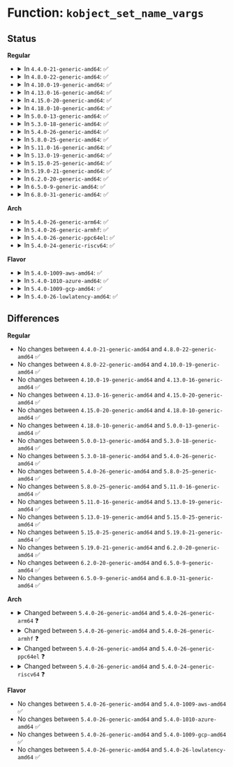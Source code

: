 # Function: <code>kobject_set_name_vargs</code>

## Status
<b>Regular</b>
<ul>
<li>
<details>
<summary>In <code>4.4.0-21-generic-amd64</code>: ✅</summary>

```c
int kobject_set_name_vargs(struct kobject * kobj, const char * fmt, struct __va_list_tag * vargs)
```

```json
{
  "name": "kobject_set_name_vargs",
  "collision_type": "Unique Global",
  "inline_type": "No",
  "funcs": [
    {
      "addr": 18446744071582956944,
      "name": "kobject_set_name_vargs",
      "external": true,
      "loc": "lib/kobject.c:257",
      "file": "lib/kobject.c",
      "inline": "seen, unknown",
      "caller_inline": [],
      "caller_func": [
        "lib/kobject.c:kobject_set_name",
        "lib/kobject.c:kobject_add",
        "lib/kobject.c:kobject_init_and_add",
        "drivers/iommu/iommu-sysfs.c:iommu_device_create",
        "drivers/base/core.c:dev_set_name",
        "drivers/base/core.c:device_create_groups_vargs",
        "drivers/base/cpu.c:cpu_device_create"
      ]
    }
  ],
  "symbols": [
    {
      "addr": 18446744071582956944,
      "name": "kobject_set_name_vargs",
      "section": ".text",
      "bind": "STB_GLOBAL",
      "size": 149
    }
  ]
}
```
</details>
</li>
<li>
<details>
<summary>In <code>4.8.0-22-generic-amd64</code>: ✅</summary>

```c
int kobject_set_name_vargs(struct kobject * kobj, const char * fmt, struct __va_list_tag * vargs)
```

```json
{
  "name": "kobject_set_name_vargs",
  "collision_type": "Unique Global",
  "inline_type": "No",
  "funcs": [
    {
      "addr": 18446744071583244608,
      "name": "kobject_set_name_vargs",
      "external": true,
      "loc": "lib/kobject.c:257",
      "file": "lib/kobject.c",
      "inline": "seen, unknown",
      "caller_inline": [],
      "caller_func": [
        "lib/kobject.c:kobject_init_and_add",
        "lib/kobject.c:kobject_add",
        "lib/kobject.c:kobject_set_name",
        "drivers/iommu/iommu-sysfs.c:iommu_device_create",
        "drivers/base/core.c:device_create_groups_vargs",
        "drivers/base/core.c:dev_set_name",
        "drivers/base/cpu.c:cpu_device_create"
      ]
    }
  ],
  "symbols": [
    {
      "addr": 18446744071583244608,
      "name": "kobject_set_name_vargs",
      "section": ".text",
      "bind": "STB_GLOBAL",
      "size": 141
    }
  ]
}
```
</details>
</li>
<li>
<details>
<summary>In <code>4.10.0-19-generic-amd64</code>: ✅</summary>

```c
int kobject_set_name_vargs(struct kobject * kobj, const char * fmt, struct __va_list_tag * vargs)
```

```json
{
  "name": "kobject_set_name_vargs",
  "collision_type": "Unique Global",
  "inline_type": "No",
  "funcs": [
    {
      "addr": 18446744071583359920,
      "name": "kobject_set_name_vargs",
      "external": true,
      "loc": "lib/kobject.c:257",
      "file": "lib/kobject.c",
      "inline": "seen, unknown",
      "caller_inline": [],
      "caller_func": [
        "lib/kobject.c:kobject_init_and_add",
        "lib/kobject.c:kobject_add",
        "lib/kobject.c:kobject_set_name",
        "drivers/iommu/iommu-sysfs.c:iommu_device_create",
        "drivers/base/core.c:device_create_groups_vargs",
        "drivers/base/core.c:dev_set_name",
        "drivers/base/cpu.c:cpu_device_create"
      ]
    }
  ],
  "symbols": [
    {
      "addr": 18446744071583359920,
      "name": "kobject_set_name_vargs",
      "section": ".text",
      "bind": "STB_GLOBAL",
      "size": 141
    }
  ]
}
```
</details>
</li>
<li>
<details>
<summary>In <code>4.13.0-16-generic-amd64</code>: ✅</summary>

```c
int kobject_set_name_vargs(struct kobject * kobj, const char * fmt, struct __va_list_tag * vargs)
```

```json
{
  "name": "kobject_set_name_vargs",
  "collision_type": "Unique Global",
  "inline_type": "No",
  "funcs": [
    {
      "addr": 18446744071588210256,
      "name": "kobject_set_name_vargs",
      "external": true,
      "loc": "lib/kobject.c:257",
      "file": "lib/kobject.c",
      "inline": "seen, unknown",
      "caller_inline": [],
      "caller_func": [
        "drivers/iommu/iommu-sysfs.c:iommu_device_sysfs_add",
        "drivers/base/core.c:device_create_groups_vargs",
        "drivers/base/core.c:dev_set_name",
        "drivers/base/cpu.c:cpu_device_create",
        "lib/kobject.c:kobject_init_and_add",
        "lib/kobject.c:kobject_add",
        "lib/kobject.c:kobject_set_name"
      ]
    }
  ],
  "symbols": [
    {
      "addr": 18446744071588210256,
      "name": "kobject_set_name_vargs",
      "section": ".text",
      "bind": "STB_GLOBAL",
      "size": 144
    }
  ]
}
```
</details>
</li>
<li>
<details>
<summary>In <code>4.15.0-20-generic-amd64</code>: ✅</summary>

```c
int kobject_set_name_vargs(struct kobject * kobj, const char * fmt, struct __va_list_tag * vargs)
```

```json
{
  "name": "kobject_set_name_vargs",
  "collision_type": "Unique Global",
  "inline_type": "No",
  "funcs": [
    {
      "addr": 18446744071588759824,
      "name": "kobject_set_name_vargs",
      "external": true,
      "loc": "lib/kobject.c:257",
      "file": "lib/kobject.c",
      "inline": "seen, unknown",
      "caller_inline": [],
      "caller_func": [
        "drivers/iommu/iommu-sysfs.c:iommu_device_sysfs_add",
        "drivers/base/core.c:device_create_groups_vargs",
        "drivers/base/core.c:dev_set_name",
        "drivers/base/cpu.c:cpu_device_create",
        "lib/kobject.c:kobject_init_and_add",
        "lib/kobject.c:kobject_add",
        "lib/kobject.c:kobject_set_name"
      ]
    }
  ],
  "symbols": [
    {
      "addr": 18446744071588759824,
      "name": "kobject_set_name_vargs",
      "section": ".text",
      "bind": "STB_GLOBAL",
      "size": 144
    }
  ]
}
```
</details>
</li>
<li>
<details>
<summary>In <code>4.18.0-10-generic-amd64</code>: ✅</summary>

```c
int kobject_set_name_vargs(struct kobject * kobj, const char * fmt, struct __va_list_tag * vargs)
```

```json
{
  "name": "kobject_set_name_vargs",
  "collision_type": "Unique Global",
  "inline_type": "No",
  "funcs": [
    {
      "addr": 18446744071589138192,
      "name": "kobject_set_name_vargs",
      "external": true,
      "loc": "lib/kobject.c:273",
      "file": "lib/kobject.c",
      "inline": "seen, unknown",
      "caller_inline": [],
      "caller_func": [
        "drivers/iommu/iommu-sysfs.c:iommu_device_sysfs_add",
        "drivers/base/core.c:device_create_groups_vargs",
        "drivers/base/core.c:dev_set_name",
        "drivers/base/cpu.c:cpu_device_create",
        "lib/kobject.c:kobject_init_and_add",
        "lib/kobject.c:kobject_add",
        "lib/kobject.c:kobject_set_name"
      ]
    }
  ],
  "symbols": [
    {
      "addr": 18446744071589138192,
      "name": "kobject_set_name_vargs",
      "section": ".text",
      "bind": "STB_GLOBAL",
      "size": 143
    }
  ]
}
```
</details>
</li>
<li>
<details>
<summary>In <code>5.0.0-13-generic-amd64</code>: ✅</summary>

```c
int kobject_set_name_vargs(struct kobject * kobj, const char * fmt, struct __va_list_tag * vargs)
```

```json
{
  "name": "kobject_set_name_vargs",
  "collision_type": "Unique Global",
  "inline_type": "No",
  "funcs": [
    {
      "addr": 18446744071589373040,
      "name": "kobject_set_name_vargs",
      "external": true,
      "loc": "lib/kobject.c:273",
      "file": "lib/kobject.c",
      "inline": "seen, unknown",
      "caller_inline": [],
      "caller_func": [
        "drivers/iommu/iommu-sysfs.c:iommu_device_sysfs_add",
        "drivers/base/core.c:device_create_groups_vargs",
        "drivers/base/core.c:dev_set_name",
        "drivers/base/cpu.c:cpu_device_create",
        "lib/kobject.c:kobject_init_and_add",
        "lib/kobject.c:kobject_add",
        "lib/kobject.c:kobject_set_name"
      ]
    }
  ],
  "symbols": [
    {
      "addr": 18446744071589373040,
      "name": "kobject_set_name_vargs",
      "section": ".text",
      "bind": "STB_GLOBAL",
      "size": 143
    }
  ]
}
```
</details>
</li>
<li>
<details>
<summary>In <code>5.3.0-18-generic-amd64</code>: ✅</summary>

```c
int kobject_set_name_vargs(struct kobject * kobj, const char * fmt, struct __va_list_tag * vargs)
```

```json
{
  "name": "kobject_set_name_vargs",
  "collision_type": "Unique Global",
  "inline_type": "No",
  "funcs": [
    {
      "addr": 18446744071589830096,
      "name": "kobject_set_name_vargs",
      "external": true,
      "loc": "lib/kobject.c:281",
      "file": "lib/kobject.c",
      "inline": "seen, unknown",
      "caller_inline": [],
      "caller_func": [
        "drivers/iommu/iommu-sysfs.c:iommu_device_sysfs_add",
        "drivers/base/core.c:device_create_groups_vargs",
        "drivers/base/core.c:dev_set_name",
        "drivers/base/cpu.c:cpu_device_create",
        "lib/kobject.c:kobject_init_and_add",
        "lib/kobject.c:kobject_add",
        "lib/kobject.c:kobject_set_name"
      ]
    }
  ],
  "symbols": [
    {
      "addr": 18446744071589830096,
      "name": "kobject_set_name_vargs",
      "section": ".text",
      "bind": "STB_GLOBAL",
      "size": 140
    }
  ]
}
```
</details>
</li>
<li>
<details>
<summary>In <code>5.4.0-26-generic-amd64</code>: ✅</summary>

```c
int kobject_set_name_vargs(struct kobject * kobj, const char * fmt, struct __va_list_tag * vargs)
```

```json
{
  "name": "kobject_set_name_vargs",
  "collision_type": "Unique Global",
  "inline_type": "No",
  "funcs": [
    {
      "addr": 18446744071590056240,
      "name": "kobject_set_name_vargs",
      "external": true,
      "loc": "lib/kobject.c:281",
      "file": "lib/kobject.c",
      "inline": "seen, unknown",
      "caller_inline": [],
      "caller_func": [
        "drivers/iommu/iommu-sysfs.c:iommu_device_sysfs_add",
        "drivers/base/core.c:device_create_groups_vargs",
        "drivers/base/core.c:dev_set_name",
        "drivers/base/cpu.c:cpu_device_create",
        "lib/kobject.c:kobject_init_and_add",
        "lib/kobject.c:kobject_add",
        "lib/kobject.c:kobject_set_name"
      ]
    }
  ],
  "symbols": [
    {
      "addr": 18446744071590056240,
      "name": "kobject_set_name_vargs",
      "section": ".text",
      "bind": "STB_GLOBAL",
      "size": 140
    }
  ]
}
```
</details>
</li>
<li>
<details>
<summary>In <code>5.8.0-25-generic-amd64</code>: ✅</summary>

```c
int kobject_set_name_vargs(struct kobject * kobj, const char * fmt, struct __va_list_tag * vargs)
```

```json
{
  "name": "kobject_set_name_vargs",
  "collision_type": "Unique Global",
  "inline_type": "No",
  "funcs": [
    {
      "addr": 18446744071585052272,
      "name": "kobject_set_name_vargs",
      "external": true,
      "loc": "lib/kobject.c:281",
      "file": "lib/kobject.c",
      "inline": "seen, unknown",
      "caller_inline": [],
      "caller_func": [
        "lib/kobject.c:kobject_init_and_add",
        "lib/kobject.c:kobject_add",
        "lib/kobject.c:kobject_set_name",
        "drivers/iommu/iommu-sysfs.c:iommu_device_sysfs_add",
        "drivers/base/core.c:device_create_groups_vargs",
        "drivers/base/core.c:dev_set_name",
        "drivers/base/cpu.c:__cpu_device_create"
      ]
    }
  ],
  "symbols": [
    {
      "addr": 18446744071585052272,
      "name": "kobject_set_name_vargs",
      "section": ".text",
      "bind": "STB_GLOBAL",
      "size": 140
    }
  ]
}
```
</details>
</li>
<li>
<details>
<summary>In <code>5.11.0-16-generic-amd64</code>: ✅</summary>

```c
int kobject_set_name_vargs(struct kobject * kobj, const char * fmt, struct __va_list_tag * vargs)
```

```json
{
  "name": "kobject_set_name_vargs",
  "collision_type": "Unique Global",
  "inline_type": "No",
  "funcs": [
    {
      "addr": 18446744071585202064,
      "name": "kobject_set_name_vargs",
      "external": true,
      "loc": "lib/kobject.c:281",
      "file": "lib/kobject.c",
      "inline": "seen, unknown",
      "caller_inline": [],
      "caller_func": [
        "lib/kobject.c:kobject_init_and_add",
        "lib/kobject.c:kobject_add",
        "lib/kobject.c:kobject_set_name",
        "drivers/iommu/iommu-sysfs.c:iommu_device_sysfs_add",
        "drivers/base/core.c:device_create_groups_vargs",
        "drivers/base/core.c:dev_set_name",
        "drivers/base/cpu.c:__cpu_device_create"
      ]
    }
  ],
  "symbols": [
    {
      "addr": 18446744071585202064,
      "name": "kobject_set_name_vargs",
      "section": ".text",
      "bind": "STB_GLOBAL",
      "size": 140
    }
  ]
}
```
</details>
</li>
<li>
<details>
<summary>In <code>5.13.0-19-generic-amd64</code>: ✅</summary>

```c
int kobject_set_name_vargs(struct kobject * kobj, const char * fmt, struct __va_list_tag * vargs)
```

```json
{
  "name": "kobject_set_name_vargs",
  "collision_type": "Unique Global",
  "inline_type": "No",
  "funcs": [
    {
      "addr": 18446744071585085136,
      "name": "kobject_set_name_vargs",
      "external": true,
      "loc": "lib/kobject.c:281",
      "file": "lib/kobject.c",
      "inline": "seen, unknown",
      "caller_inline": [],
      "caller_func": [
        "lib/kobject.c:kobject_init_and_add",
        "lib/kobject.c:kobject_add",
        "lib/kobject.c:kobject_set_name",
        "drivers/iommu/iommu-sysfs.c:iommu_device_sysfs_add",
        "drivers/base/core.c:device_create_groups_vargs",
        "drivers/base/core.c:dev_set_name",
        "drivers/base/cpu.c:cpu_device_create"
      ]
    }
  ],
  "symbols": [
    {
      "addr": 18446744071585085136,
      "name": "kobject_set_name_vargs",
      "section": ".text",
      "bind": "STB_GLOBAL",
      "size": 140
    }
  ]
}
```
</details>
</li>
<li>
<details>
<summary>In <code>5.15.0-25-generic-amd64</code>: ✅</summary>

```c
int kobject_set_name_vargs(struct kobject * kobj, const char * fmt, struct __va_list_tag * vargs)
```

```json
{
  "name": "kobject_set_name_vargs",
  "collision_type": "Unique Global",
  "inline_type": "No",
  "funcs": [
    {
      "addr": 18446744071585532064,
      "name": "kobject_set_name_vargs",
      "external": true,
      "loc": "lib/kobject.c:281",
      "file": "lib/kobject.c",
      "inline": "seen, unknown",
      "caller_inline": [],
      "caller_func": [
        "lib/kobject.c:kobject_init_and_add",
        "lib/kobject.c:kobject_add",
        "lib/kobject.c:kobject_set_name",
        "drivers/iommu/iommu-sysfs.c:iommu_device_sysfs_add",
        "drivers/base/core.c:device_create_groups_vargs",
        "drivers/base/core.c:dev_set_name",
        "drivers/base/cpu.c:cpu_device_create"
      ]
    }
  ],
  "symbols": [
    {
      "addr": 18446744071585532064,
      "name": "kobject_set_name_vargs",
      "section": ".text",
      "bind": "STB_GLOBAL",
      "size": 140
    }
  ]
}
```
</details>
</li>
<li>
<details>
<summary>In <code>5.19.0-21-generic-amd64</code>: ✅</summary>

```c
int kobject_set_name_vargs(struct kobject * kobj, const char * fmt, struct __va_list_tag * vargs)
```

```json
{
  "name": "kobject_set_name_vargs",
  "collision_type": "Unique Global",
  "inline_type": "No",
  "funcs": [
    {
      "addr": 18446744071586685888,
      "name": "kobject_set_name_vargs",
      "external": true,
      "loc": "lib/kobject.c:249",
      "file": "lib/kobject.c",
      "inline": "seen, unknown",
      "caller_inline": [],
      "caller_func": [
        "lib/kobject.c:kobject_init_and_add",
        "lib/kobject.c:kobject_add",
        "lib/kobject.c:kobject_set_name",
        "drivers/iommu/iommu-sysfs.c:iommu_device_sysfs_add",
        "drivers/base/core.c:device_create_groups_vargs",
        "drivers/base/core.c:dev_set_name",
        "drivers/base/cpu.c:cpu_device_create"
      ]
    }
  ],
  "symbols": [
    {
      "addr": 18446744071586685888,
      "name": "kobject_set_name_vargs",
      "section": ".text",
      "bind": "STB_GLOBAL",
      "size": 148
    }
  ]
}
```
</details>
</li>
<li>
<details>
<summary>In <code>6.2.0-20-generic-amd64</code>: ✅</summary>

```c
int kobject_set_name_vargs(struct kobject * kobj, const char * fmt, struct __va_list_tag * vargs)
```

```json
{
  "name": "kobject_set_name_vargs",
  "collision_type": "Unique Global",
  "inline_type": "No",
  "funcs": [
    {
      "addr": 18446744071595766992,
      "name": "kobject_set_name_vargs",
      "external": true,
      "loc": "lib/kobject.c:257",
      "file": "lib/kobject.c",
      "inline": "seen, unknown",
      "caller_inline": [],
      "caller_func": [
        "drivers/iommu/iommu-sysfs.c:iommu_device_sysfs_add",
        "drivers/base/core.c:device_create_groups_vargs",
        "drivers/base/core.c:dev_set_name",
        "drivers/base/cpu.c:cpu_device_create",
        "lib/kobject.c:kobject_init_and_add",
        "lib/kobject.c:kobject_add",
        "lib/kobject.c:kobject_set_name"
      ]
    }
  ],
  "symbols": [
    {
      "addr": 18446744071595766992,
      "name": "kobject_set_name_vargs",
      "section": ".text",
      "bind": "STB_GLOBAL",
      "size": 148
    }
  ]
}
```
</details>
</li>
<li>
<details>
<summary>In <code>6.5.0-9-generic-amd64</code>: ✅</summary>

```c
int kobject_set_name_vargs(struct kobject * kobj, const char * fmt, struct __va_list_tag * vargs)
```

```json
{
  "name": "kobject_set_name_vargs",
  "collision_type": "Unique Global",
  "inline_type": "No",
  "funcs": [
    {
      "addr": 18446744071596291392,
      "name": "kobject_set_name_vargs",
      "external": true,
      "loc": "lib/kobject.c:259",
      "file": "lib/kobject.c",
      "inline": "seen, unknown",
      "caller_inline": [],
      "caller_func": [
        "drivers/iommu/iommu-sysfs.c:iommu_device_sysfs_add",
        "drivers/base/core.c:device_create_groups_vargs",
        "drivers/base/core.c:dev_set_name",
        "drivers/base/cpu.c:cpu_device_create",
        "lib/kobject.c:kobject_init_and_add",
        "lib/kobject.c:kobject_add",
        "lib/kobject.c:kobject_set_name"
      ]
    }
  ],
  "symbols": [
    {
      "addr": 18446744071596291392,
      "name": "kobject_set_name_vargs",
      "section": ".text",
      "bind": "STB_GLOBAL",
      "size": 148
    }
  ]
}
```
</details>
</li>
<li>
<details>
<summary>In <code>6.8.0-31-generic-amd64</code>: ✅</summary>

```c
int kobject_set_name_vargs(struct kobject * kobj, const char * fmt, struct __va_list_tag * vargs)
```

```json
{
  "name": "kobject_set_name_vargs",
  "collision_type": "Unique Global",
  "inline_type": "No",
  "funcs": [
    {
      "addr": 18446744071597176256,
      "name": "kobject_set_name_vargs",
      "external": true,
      "loc": "lib/kobject.c:266",
      "file": "lib/kobject.c",
      "inline": "seen, unknown",
      "caller_inline": [],
      "caller_func": [
        "drivers/iommu/iommu-sysfs.c:iommu_device_sysfs_add",
        "drivers/base/core.c:device_create_groups_vargs",
        "drivers/base/core.c:dev_set_name",
        "drivers/base/cpu.c:cpu_device_create",
        "lib/kobject.c:kobject_init_and_add",
        "lib/kobject.c:kobject_add",
        "lib/kobject.c:kobject_set_name"
      ]
    }
  ],
  "symbols": [
    {
      "addr": 18446744071597176256,
      "name": "kobject_set_name_vargs",
      "section": ".text",
      "bind": "STB_GLOBAL",
      "size": 148
    }
  ]
}
```
</details>
</li>
</ul>
<b>Arch</b>
<ul>
<li>
<details>
<summary>In <code>5.4.0-26-generic-arm64</code>: ✅</summary>

```c
int kobject_set_name_vargs(struct kobject * kobj, const char * fmt, va_list vargs)
```

```json
{
  "name": "kobject_set_name_vargs",
  "collision_type": "Unique Global",
  "inline_type": "No",
  "funcs": [
    {
      "addr": 18446603336503833800,
      "name": "kobject_set_name_vargs",
      "external": true,
      "loc": "lib/kobject.c:281",
      "file": "lib/kobject.c",
      "inline": "seen, unknown",
      "caller_inline": [],
      "caller_func": [
        "drivers/iommu/iommu-sysfs.c:iommu_device_sysfs_add",
        "drivers/base/core.c:device_create_groups_vargs",
        "drivers/base/core.c:dev_set_name",
        "drivers/base/cpu.c:cpu_device_create",
        "lib/kobject.c:kobject_init_and_add",
        "lib/kobject.c:kobject_add",
        "lib/kobject.c:kobject_set_name"
      ]
    }
  ],
  "symbols": [
    {
      "addr": 18446603336503833800,
      "name": "kobject_set_name_vargs",
      "section": ".text",
      "bind": "STB_GLOBAL",
      "size": 200
    }
  ]
}
```
</details>
</li>
<li>
<details>
<summary>In <code>5.4.0-26-generic-armhf</code>: ✅</summary>

```c
int kobject_set_name_vargs(struct kobject * kobj, const char * fmt, va_list vargs)
```

```json
{
  "name": "kobject_set_name_vargs",
  "collision_type": "Unique Global",
  "inline_type": "No",
  "funcs": [
    {
      "addr": 3236452328,
      "name": "kobject_set_name_vargs",
      "external": true,
      "loc": "lib/kobject.c:281",
      "file": "lib/kobject.c",
      "inline": "seen, unknown",
      "caller_inline": [],
      "caller_func": [
        "drivers/iommu/iommu-sysfs.c:iommu_device_sysfs_add",
        "drivers/base/core.c:device_create_groups_vargs",
        "drivers/base/core.c:dev_set_name",
        "drivers/base/cpu.c:cpu_device_create",
        "lib/kobject.c:kobject_init_and_add",
        "lib/kobject.c:kobject_add",
        "lib/kobject.c:kobject_set_name"
      ]
    }
  ],
  "symbols": [
    {
      "addr": 3236452328,
      "name": "kobject_set_name_vargs",
      "section": ".text",
      "bind": "STB_GLOBAL",
      "size": 164
    }
  ]
}
```
</details>
</li>
<li>
<details>
<summary>In <code>5.4.0-26-generic-ppc64el</code>: ✅</summary>

```c
int kobject_set_name_vargs(struct kobject * kobj, const char * fmt, va_list vargs)
```

```json
{
  "name": "kobject_set_name_vargs",
  "collision_type": "Unique Global",
  "inline_type": "No",
  "funcs": [
    {
      "addr": 13835058055297681392,
      "name": "kobject_set_name_vargs",
      "external": true,
      "loc": "lib/kobject.c:281",
      "file": "lib/kobject.c",
      "inline": "seen, unknown",
      "caller_inline": [],
      "caller_func": [
        "drivers/iommu/iommu-sysfs.c:iommu_device_sysfs_add",
        "drivers/base/core.c:device_create_groups_vargs",
        "drivers/base/core.c:dev_set_name",
        "drivers/base/cpu.c:cpu_device_create",
        "lib/kobject.c:kobject_init_and_add",
        "lib/kobject.c:kobject_add",
        "lib/kobject.c:kobject_set_name"
      ]
    }
  ],
  "symbols": [
    {
      "addr": 13835058055297681392,
      "name": "kobject_set_name_vargs",
      "section": ".text",
      "bind": "STB_GLOBAL",
      "size": 244
    }
  ]
}
```
</details>
</li>
<li>
<details>
<summary>In <code>5.4.0-24-generic-riscv64</code>: ✅</summary>

```c
int kobject_set_name_vargs(struct kobject * kobj, const char * fmt, va_list vargs)
```

```json
{
  "name": "kobject_set_name_vargs",
  "collision_type": "Unique Global",
  "inline_type": "No",
  "funcs": [
    {
      "addr": 18446743936279725408,
      "name": "kobject_set_name_vargs",
      "external": true,
      "loc": "lib/kobject.c:281",
      "file": "lib/kobject.c",
      "inline": "seen, unknown",
      "caller_inline": [],
      "caller_func": [
        "drivers/base/core.c:device_create_groups_vargs",
        "drivers/base/core.c:dev_set_name",
        "drivers/base/cpu.c:cpu_device_create",
        "lib/kobject.c:kobject_init_and_add",
        "lib/kobject.c:kobject_add",
        "lib/kobject.c:kobject_set_name"
      ]
    }
  ],
  "symbols": [
    {
      "addr": 18446743936279725408,
      "name": "kobject_set_name_vargs",
      "section": ".text",
      "bind": "STB_GLOBAL",
      "size": 156
    }
  ]
}
```
</details>
</li>
</ul>
<b>Flavor</b>
<ul>
<li>
<details>
<summary>In <code>5.4.0-1009-aws-amd64</code>: ✅</summary>

```c
int kobject_set_name_vargs(struct kobject * kobj, const char * fmt, struct __va_list_tag * vargs)
```

```json
{
  "name": "kobject_set_name_vargs",
  "collision_type": "Unique Global",
  "inline_type": "No",
  "funcs": [
    {
      "addr": 18446744071589658496,
      "name": "kobject_set_name_vargs",
      "external": true,
      "loc": "lib/kobject.c:281",
      "file": "lib/kobject.c",
      "inline": "seen, unknown",
      "caller_inline": [],
      "caller_func": [
        "drivers/iommu/iommu-sysfs.c:iommu_device_sysfs_add",
        "drivers/base/core.c:device_create_groups_vargs",
        "drivers/base/core.c:dev_set_name",
        "drivers/base/cpu.c:cpu_device_create",
        "lib/kobject.c:kobject_init_and_add",
        "lib/kobject.c:kobject_add",
        "lib/kobject.c:kobject_set_name"
      ]
    }
  ],
  "symbols": [
    {
      "addr": 18446744071589658496,
      "name": "kobject_set_name_vargs",
      "section": ".text",
      "bind": "STB_GLOBAL",
      "size": 140
    }
  ]
}
```
</details>
</li>
<li>
<details>
<summary>In <code>5.4.0-1010-azure-amd64</code>: ✅</summary>

```c
int kobject_set_name_vargs(struct kobject * kobj, const char * fmt, struct __va_list_tag * vargs)
```

```json
{
  "name": "kobject_set_name_vargs",
  "collision_type": "Unique Global",
  "inline_type": "No",
  "funcs": [
    {
      "addr": 18446744071589384320,
      "name": "kobject_set_name_vargs",
      "external": true,
      "loc": "lib/kobject.c:281",
      "file": "lib/kobject.c",
      "inline": "seen, unknown",
      "caller_inline": [],
      "caller_func": [
        "drivers/iommu/iommu-sysfs.c:iommu_device_sysfs_add",
        "drivers/base/core.c:device_create_groups_vargs",
        "drivers/base/core.c:dev_set_name",
        "drivers/base/cpu.c:cpu_device_create",
        "lib/kobject.c:kobject_init_and_add",
        "lib/kobject.c:kobject_add",
        "lib/kobject.c:kobject_set_name"
      ]
    }
  ],
  "symbols": [
    {
      "addr": 18446744071589384320,
      "name": "kobject_set_name_vargs",
      "section": ".text",
      "bind": "STB_GLOBAL",
      "size": 140
    }
  ]
}
```
</details>
</li>
<li>
<details>
<summary>In <code>5.4.0-1009-gcp-amd64</code>: ✅</summary>

```c
int kobject_set_name_vargs(struct kobject * kobj, const char * fmt, struct __va_list_tag * vargs)
```

```json
{
  "name": "kobject_set_name_vargs",
  "collision_type": "Unique Global",
  "inline_type": "No",
  "funcs": [
    {
      "addr": 18446744071590101872,
      "name": "kobject_set_name_vargs",
      "external": true,
      "loc": "lib/kobject.c:281",
      "file": "lib/kobject.c",
      "inline": "seen, unknown",
      "caller_inline": [],
      "caller_func": [
        "drivers/iommu/iommu-sysfs.c:iommu_device_sysfs_add",
        "drivers/base/core.c:device_create_groups_vargs",
        "drivers/base/core.c:dev_set_name",
        "drivers/base/cpu.c:cpu_device_create",
        "lib/kobject.c:kobject_init_and_add",
        "lib/kobject.c:kobject_add",
        "lib/kobject.c:kobject_set_name"
      ]
    }
  ],
  "symbols": [
    {
      "addr": 18446744071590101872,
      "name": "kobject_set_name_vargs",
      "section": ".text",
      "bind": "STB_GLOBAL",
      "size": 140
    }
  ]
}
```
</details>
</li>
<li>
<details>
<summary>In <code>5.4.0-26-lowlatency-amd64</code>: ✅</summary>

```c
int kobject_set_name_vargs(struct kobject * kobj, const char * fmt, struct __va_list_tag * vargs)
```

```json
{
  "name": "kobject_set_name_vargs",
  "collision_type": "Unique Global",
  "inline_type": "No",
  "funcs": [
    {
      "addr": 18446744071590152176,
      "name": "kobject_set_name_vargs",
      "external": true,
      "loc": "lib/kobject.c:281",
      "file": "lib/kobject.c",
      "inline": "seen, unknown",
      "caller_inline": [],
      "caller_func": [
        "drivers/iommu/iommu-sysfs.c:iommu_device_sysfs_add",
        "drivers/base/core.c:device_create_groups_vargs",
        "drivers/base/core.c:dev_set_name",
        "drivers/base/cpu.c:cpu_device_create",
        "lib/kobject.c:kobject_init_and_add",
        "lib/kobject.c:kobject_add",
        "lib/kobject.c:kobject_set_name"
      ]
    }
  ],
  "symbols": [
    {
      "addr": 18446744071590152176,
      "name": "kobject_set_name_vargs",
      "section": ".text",
      "bind": "STB_GLOBAL",
      "size": 140
    }
  ]
}
```
</details>
</li>
</ul>

## Differences
<b>Regular</b>
<ul>
<li>
No changes between <code>4.4.0-21-generic-amd64</code> and <code>4.8.0-22-generic-amd64</code> ✅
</li>
<li>
No changes between <code>4.8.0-22-generic-amd64</code> and <code>4.10.0-19-generic-amd64</code> ✅
</li>
<li>
No changes between <code>4.10.0-19-generic-amd64</code> and <code>4.13.0-16-generic-amd64</code> ✅
</li>
<li>
No changes between <code>4.13.0-16-generic-amd64</code> and <code>4.15.0-20-generic-amd64</code> ✅
</li>
<li>
No changes between <code>4.15.0-20-generic-amd64</code> and <code>4.18.0-10-generic-amd64</code> ✅
</li>
<li>
No changes between <code>4.18.0-10-generic-amd64</code> and <code>5.0.0-13-generic-amd64</code> ✅
</li>
<li>
No changes between <code>5.0.0-13-generic-amd64</code> and <code>5.3.0-18-generic-amd64</code> ✅
</li>
<li>
No changes between <code>5.3.0-18-generic-amd64</code> and <code>5.4.0-26-generic-amd64</code> ✅
</li>
<li>
No changes between <code>5.4.0-26-generic-amd64</code> and <code>5.8.0-25-generic-amd64</code> ✅
</li>
<li>
No changes between <code>5.8.0-25-generic-amd64</code> and <code>5.11.0-16-generic-amd64</code> ✅
</li>
<li>
No changes between <code>5.11.0-16-generic-amd64</code> and <code>5.13.0-19-generic-amd64</code> ✅
</li>
<li>
No changes between <code>5.13.0-19-generic-amd64</code> and <code>5.15.0-25-generic-amd64</code> ✅
</li>
<li>
No changes between <code>5.15.0-25-generic-amd64</code> and <code>5.19.0-21-generic-amd64</code> ✅
</li>
<li>
No changes between <code>5.19.0-21-generic-amd64</code> and <code>6.2.0-20-generic-amd64</code> ✅
</li>
<li>
No changes between <code>6.2.0-20-generic-amd64</code> and <code>6.5.0-9-generic-amd64</code> ✅
</li>
<li>
No changes between <code>6.5.0-9-generic-amd64</code> and <code>6.8.0-31-generic-amd64</code> ✅
</li>
</ul>
<b>Arch</b>
<ul>
<li>
<details>
<summary>Changed between <code>5.4.0-26-generic-amd64</code> and <code>5.4.0-26-generic-arm64</code> ❓</summary>
<ul>
<li>
<b>Param type changed. </b>
<code>struct __va_list_tag * vargs</code> ➡️ <code>va_list vargs</code>
</li>
</ul>
</details>
</li>
<li>
<details>
<summary>Changed between <code>5.4.0-26-generic-amd64</code> and <code>5.4.0-26-generic-armhf</code> ❓</summary>
<ul>
<li>
<b>Param type changed. </b>
<code>struct __va_list_tag * vargs</code> ➡️ <code>va_list vargs</code>
</li>
</ul>
</details>
</li>
<li>
<details>
<summary>Changed between <code>5.4.0-26-generic-amd64</code> and <code>5.4.0-26-generic-ppc64el</code> ❓</summary>
<ul>
<li>
<b>Param type changed. </b>
<code>struct __va_list_tag * vargs</code> ➡️ <code>va_list vargs</code>
</li>
</ul>
</details>
</li>
<li>
<details>
<summary>Changed between <code>5.4.0-26-generic-amd64</code> and <code>5.4.0-24-generic-riscv64</code> ❓</summary>
<ul>
<li>
<b>Param type changed. </b>
<code>struct __va_list_tag * vargs</code> ➡️ <code>va_list vargs</code>
</li>
</ul>
</details>
</li>
</ul>
<b>Flavor</b>
<ul>
<li>
No changes between <code>5.4.0-26-generic-amd64</code> and <code>5.4.0-1009-aws-amd64</code> ✅
</li>
<li>
No changes between <code>5.4.0-26-generic-amd64</code> and <code>5.4.0-1010-azure-amd64</code> ✅
</li>
<li>
No changes between <code>5.4.0-26-generic-amd64</code> and <code>5.4.0-1009-gcp-amd64</code> ✅
</li>
<li>
No changes between <code>5.4.0-26-generic-amd64</code> and <code>5.4.0-26-lowlatency-amd64</code> ✅
</li>
</ul>
